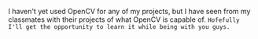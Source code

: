 I haven't yet used OpenCV for any of my projects, but I have seen from my classmates with their projects of what OpenCV is capable of. `Hofefully I'll get the opportunity to learn it while being with you guys.`

